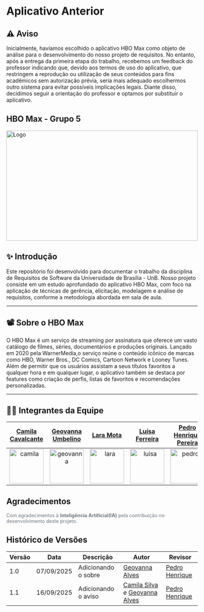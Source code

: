 # Aplicativo Anterior

## ⚠️ Aviso

Inicialmente, havíamos escolhido o aplicativo HBO Max como objeto de análise para o desenvolvimento do nosso projeto de requisitos. No entanto, após a entrega da primeira etapa do trabalho, recebemos um feedback do professor indicando que, devido aos termos de uso do aplicativo, que restringem a reprodução ou utilização de seus conteúdos para fins acadêmicos sem autorização prévia, seria mais adequado escolhermos outro sistema para evitar possíveis implicações legais. Diante disso, decidimos seguir a orientação do professor e optamos por substituir o aplicativo.

## HBO Max - Grupo 5

<div aling="center">
   <a href="https://www.hbomax.com/br/pt" target="_blank">
        <img src="https://i.postimg.cc/0yT2v637/HBO-Max-logo.jpg"  height="290x"  width="100%" alt="Logo"/>
    </a>
</div>

## ✨ Introdução

Este repositório foi desenvolvido para documentar o trabalho da disciplina de Requisitos de Software da Universidade de Brasília - UnB. Nosso projeto consiste em um estudo aprofundado
do aplicativo HBO Max, com foco na aplicação de técnicas de gerência, elicitação, modelagem e análise de requisitos, conforme a metodologia abordada em sala de aula.

---

## 📽️ Sobre o HBO Max

O HBO Max é um serviço de streaming por assinatura que oferece um vasto catálogo de filmes, séries, documentários e produções originais.
Lançado em 2020 pela WarnerMedia,o serviço reúne o conteúdo icônico de marcas como HBO, Warner Bros., DC Comics, Cartoon Network e Looney Tunes.
Além de permitir que os usuários assistam a seus títulos favoritos a qualquer hora e em qualquer lugar, o aplicativo também se destaca por features como criação de perfis, listas de favoritos e recomendações personalizadas.

---

## 👨‍💻 Integrantes da Equipe

| <span style="color:black;">[Camila Cavalcante](https://github.com/CamilaSilvaC)</span>             | <span style="color:black;">[Geovanna Umbelino](https://github.com/GeovannaUmbelino)</span>              | <span style="color:black;">[Lara Mota](https://github.com/mel14-hub)</span>                  | <span style="color:black;">[Luísa Ferreira](https://github.com/luisa12ll)</span>               | <span style="color:black;">[Pedro Henrique Pereira](https://github.com/pedrohpsantos)</span>       | <span style="color:black;">[Yan Matheus Aguiar](https://github.com/Yanmatheus0812)</span>        |
| -------------------------------------------------------------------------------------------------- | ------------------------------------------------------------------------------------------------------- | -------------------------------------------------------------------------------------------- | ---------------------------------------------------------------------------------------------- | -------------------------------------------------------------------------------------------------- | ------------------------------------------------------------------------------------------------ |
| <div align="center"><img alt= "camila" src="https://github.com/CamilaSilvaC.png" width="90"></div> | <div align="center"><img alt="geovanna" src="https://github.com/GeovannaUmbelino.png" width="90"></div> | <div align="center"><img alt="lara" src="https://github.com/mel14-hub.png" width="90"></div> | <div align="center"><img alt= "luisa" src="https://github.com/luisa12ll.png" width="90"></div> | <div align="center"><img alt= "pedro" src="https://github.com/pedrohpsantos.png" width="90"></div> | <div align="center"><img alt="yan" src="https://github.com/Yanmatheus0812.png" width="90"></div> |

## Agradecimentos

<div style="text-align:left; font-size:0.9em; color:#6c757d; margin-top:1em;">
  Com agradecimentos à <b>Inteligência Artificial(IA)</b> pela contribuição no desenvolvimento deste projeto.
</div>



## Histórico de Versões

| Versão | Data       | Descrição           | Autor                                                                                                   | Revisor                                            |
| ------ | ---------- | ------------------- | ------------------------------------------------------------------------------------------------------- | -------------------------------------------------- |
| 1.0    | 07/09/2025 | Adicionando o sobre | [Geovanna Alves](https://github.com/GeovannaUmbelino)                                                   | [Pedro Henrique](https://github.com/pedrohpsantos) |
| 1.1    | 16/09/2025 | Adicionando o aviso | [Camila Silva](https://github.com/CamilaSilvaC) e [Geovanna Alves](https://github.com/GeovannaUmbelino) | [Pedro Henrique](https://github.com/pedrohpsantos) |
